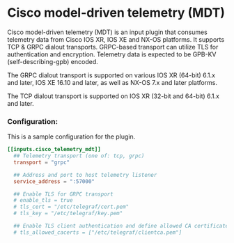 # Cisco model-driven telemetry (MDT)

Cisco model-driven telemetry (MDT) is an input plugin that consumes
telemetry data from Cisco IOS XR, IOS XE and NX-OS platforms. It supports TCP & GRPC dialout transports.
GRPC-based transport can utilize TLS for authentication and encryption.
Telemetry data is expected to be GPB-KV (self-describing-gpb) encoded.

The GRPC dialout transport is supported on various IOS XR (64-bit) 6.1.x and later, IOS XE 16.10 and later, as well as NX-OS 7.x and later platforms.

The TCP dialout transport is supported on IOS XR (32-bit and 64-bit) 6.1.x and later.


### Configuration:

This is a sample configuration for the plugin.

```toml
[[inputs.cisco_telemetry_mdt]]
  ## Telemetry transport (one of: tcp, grpc)
  transport = "grpc"

  ## Address and port to host telemetry listener
  service_address = ":57000"

  ## Enable TLS for GRPC transport
  # enable_tls = true
  # tls_cert = "/etc/telegraf/cert.pem"
  # tls_key = "/etc/telegraf/key.pem"

  ## Enable TLS client authentication and define allowed CA certificates
  # tls_allowed_cacerts = ["/etc/telegraf/clientca.pem"]
```
